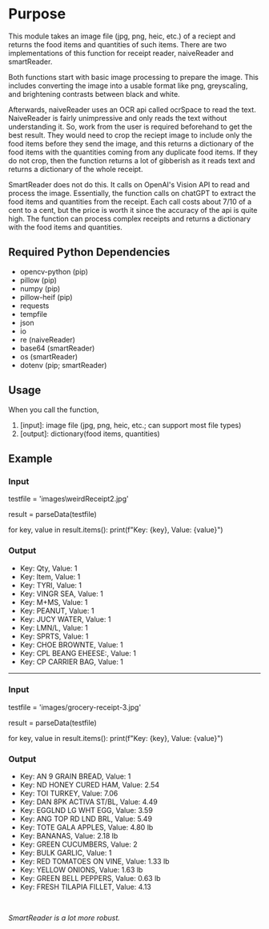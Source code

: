 # Purpose
This module takes an image file (jpg, png, heic, etc.) of a reciept and returns the food items and quantities of such items. There are two implementations of this function for receipt reader, naiveReader and smartReader.

Both functions start with basic image processing to prepare the image. This includes converting the image into a usable format like png, greyscaling, and brightening contrasts between black and white.

Afterwards, naiveReader uses an OCR api called ocrSpace to read the text. NaiveReader is fairly unimpressive and only reads the text without understanding it. So, work from the user is required beforehand to get the best result. They would need to crop the reciept image to include only the food items before they send the image, and this returns a dictionary of the food items with the quantities coming from any duplicate food items. If they do not crop, then the function returns a lot of gibberish as it reads text and returns a dictionary of the whole receipt.

SmartReader does not do this. It calls on OpenAI's Vision API to read and process the image. Essentially, the function calls on chatGPT to extract the food items and quantities from the receipt. Each call costs about 7/10 of a cent to a cent, but the price is worth it since the accuracy of the api is quite high. The function can process complex receipts and returns a dictionary with the food items and quantities.


## Required Python Dependencies
- opencv-python (pip)
- pillow (pip)
- numpy (pip)
- pillow-heif (pip)
- requests
- tempfile
- json
- io
- re (naiveReader)
- base64 (smartReader)
- os (smartReader)
- dotenv (pip; smartReader)


## Usage
When you call the function,

1. [input]: image file (jpg, png, heic, etc.; can support most file types)
2. [output]: dictionary(food items, quantities)


## Example
### Input
testfile = 'images\weirdReceipt2.jpg'

result = parseData(testfile)

for key, value in result.items():
    print(f"Key: {key}, Value: {value}")

### Output
- Key: Qty, Value: 1
- Key: Item, Value: 1
- Key: TYRI, Value: 1
- Key: VINGR SEA, Value: 1
- Key: M+MS, Value: 1
- Key: PEANUT, Value: 1
- Key: JUCY WATER, Value: 1
- Key: LMN/L, Value: 1
- Key: SPRTS, Value: 1
- Key: CHOE BROWNTE, Value: 1
- Key: CPL BEANG EHEESE:, Value: 1
- Key: CP CARRIER BAG, Value: 1

---

### Input
testfile = 'images/grocery-receipt-3.jpg'

result = parseData(testfile)

for key, value in result.items():
    print(f"Key: {key}, Value: {value}")

### Output
- Key: AN 9 GRAIN BREAD, Value: 1
- Key: ND HONEY CURED HAM, Value: 2.54
- Key: TOI TURKEY, Value: 7.06
- Key: DAN 8PK ACTIVA ST/BL, Value: 4.49
- Key: EGGLND LG WHT EGG, Value: 3.59
- Key: ANG TOP RD LND BRL, Value: 5.49
- Key: TOTE GALA APPLES, Value: 4.80 lb
- Key: BANANAS, Value: 2.18 lb
- Key: GREEN CUCUMBERS, Value: 2
- Key: BULK GARLIC, Value: 1
- Key: RED TOMATOES ON VINE, Value: 1.33 lb
- Key: YELLOW ONIONS, Value: 1.63 lb
- Key: GREEN BELL PEPPERS, Value: 0.63 lb
- Key: FRESH TILAPIA FILLET, Value: 4.13

<br>

*SmartReader is a lot more robust.*

